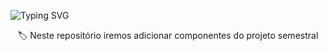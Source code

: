 <p align="justify">
  <img src="https://readme-typing-svg.herokuapp.com?font=Fira+Code&weight=700&size=26&pause=1000&color=4C80F1&center=true&vCenter=true&width=1000&height=50&lines=Projeto-Engenharia-de-Software" alt="Typing SVG"/>
</p>
<p align="center">🏷️  Neste repositório iremos adicionar componentes do projeto semestral</p>
